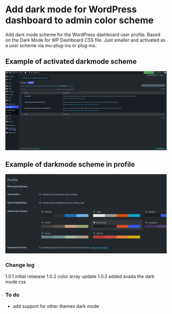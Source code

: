 # Add dark mode for WordPress dashboard to admin color scheme
 Add dark mode scheme for the WordPress dashboard user profile. Based on the Dark Mode for WP Dashboard CSS file. Just smaller and activated as a user scheme via mu-plug-ins or plug-ins.

## Example of activated darkmode scheme

<img src="/images/dark-mode-for-wp-user-scheme.png" />

## Example of darkmode scheme in profile

<img src="/images/dark-mode-for-wp-user-scheme-profile.png" />

### Change log
1.0.1 initial relaease
1.0.2 color array update
1.0.3 added avada the dark mode css

### To do
* add support for other themes dark mode

